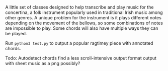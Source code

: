 A little set of classes designed to help transcribe and play music for the concertina, a folk instrument popularly used in traditional Irish music among other genres. A unique problem for the instrument is it plays different notes depending on the movement of the bellows, so some combinations of notes are impossible to play. Some chords will also have multiple ways they can be played.

Run `python3 test.py` to output a popular ragtimey piece with annotated chords.

Todo:
Autodetect chords
find a less scroll-intensive output format
output with sheet music as a png possibly?
